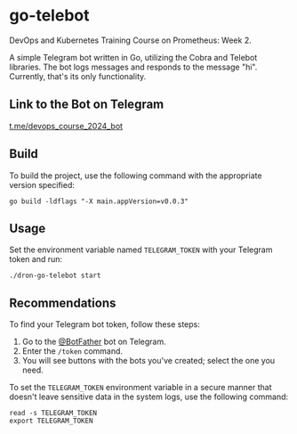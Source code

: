 # go-telebot
DevOps and Kubernetes Training Course on Prometheus: Week 2.

A simple Telegram bot written in Go, utilizing the Cobra and Telebot libraries. The bot logs messages and responds to the message "hi". Currently, that's its only functionality.

## Link to the Bot on Telegram
[t.me/devops_course_2024_bot](https://t.me/devops_course_2024_bot)

## Build
To build the project, use the following command with the appropriate version specified:
```
go build -ldflags "-X main.appVersion=v0.0.3"
```

## Usage

Set the environment variable named `TELEGRAM_TOKEN` with your Telegram token and run:
```
./dron-go-telebot start
```

## Recommendations
To find your Telegram bot token, follow these steps:
1. Go to the [@BotFather](https://t.me/botfather) bot on Telegram.
2. Enter the `/token` command.
3. You will see buttons with the bots you've created; select the one you need.

To set the `TELEGRAM_TOKEN` environment variable in a secure manner that doesn't leave sensitive data in the system logs, use the following command:
```
read -s TELEGRAM_TOKEN
export TELEGRAM_TOKEN
```